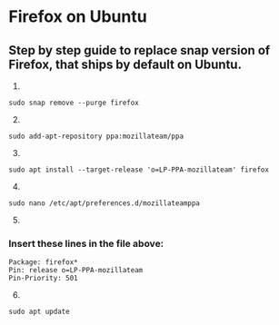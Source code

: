 # Firefox on Ubuntu
## Step by step guide to replace snap version of Firefox, that ships by default on Ubuntu.

1)
`sudo snap remove --purge firefox`

2)
`sudo add-apt-repository ppa:mozillateam/ppa`

3)
`sudo apt install --target-release 'o=LP-PPA-mozillateam' firefox`

4)
`sudo nano /etc/apt/preferences.d/mozillateamppa`

5)
### Insert these lines in the file above:
`Package: firefox*`<br />
`Pin: release o=LP-PPA-mozillateam`<br />
`Pin-Priority: 501`

6)
`sudo apt update`
